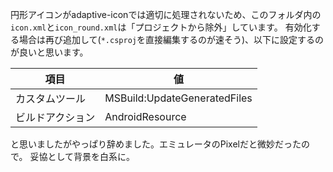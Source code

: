 ﻿円形アイコンがadaptive-iconでは適切に処理されないため、このフォルダ内の`icon.xml`と`icon_round.xml`は「プロジェクトから除外」しています。
有効化する場合は再び追加して(`*.csproj`を直接編集するのが速そう)、以下に設定するのが良いと思います。

| 項目 | 値 |
| -- | -- |
| カスタムツール | MSBuild:UpdateGeneratedFiles |
| ビルドアクション | AndroidResource |

と思いましたがやっぱり辞めました。エミュレータのPixelだと微妙だったので。
妥協として背景を白系に。